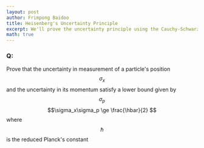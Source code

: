 ```yaml
---
layout: post
author: Frimpong Baidoo
title: Heisenberg's Uncertainty Principle
excerpt: We'll prove the uncertainty principle using the Cauchy-Schwarz inequality. 
math: true
---
```


### Q:
Prove that the uncertainty in measurement of a particle's position $$\sigma_x$$ and the uncertainty in its momentum satisfy a lower bound given by $$\sigma_p$$ $$\sigma_x\sigma_p \ge \frac{\hbar}{2} $$ where $$\hbar$$ is the reduced Planck's constant 
